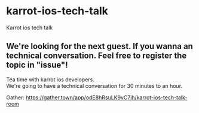 # karrot-ios-tech-talk
Karrot ios tech talk

## We're looking for the next guest. If you wanna an technical conversation. Feel free to register the topic in "issue"!

Tea time with karrot ios developers.
<br>
We're going to have a technical conversation for 30 minutes to an hour.

Gather: https://gather.town/app/odE8hRsuLK9vC7jh/karrot-ios-tech-talk-room
